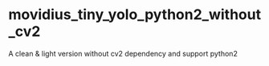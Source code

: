 # movidius_tiny_yolo_python2_without_cv2
A clean &amp; light version without cv2 dependency and support python2
